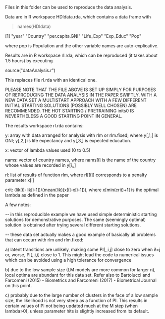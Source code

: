Files in this folder can be used to reproduce the data analysis.

Data are in R workspace HDIdata.rda, which contains a data frame with

> names(HDIdata)

[1] "year"           "Country"        "per.capita.GNI" "Life_Exp" "Exp_Educ"       "Pop"

where pop is Population and the other variable names are
auto-explicative. 

Results are in R workspace rl.rda, which can be reproduced (it takes
about 1.5 hours) by executing 

source("dataAnalysis.r")

This replaces file rl.rda with an identical one. 

PLEASE NOTE THAT THE FILE ABOVE IS SET UP SIMPLY FOR PURPOSES OF REPRODUCING 
THE DATA ANALYSIS IN THE PAPER SWIFTLY. WITH A NEW DATA SET A MULTISTART APPROACH WITH A FEW DIFFERENT INITIAL STARTING SOLUTIONS (POSSIBLY WELL CHOSEN) 
ARE RECOMMENDED. THE HOT STARTING / PRETRAINING inits0 IS NEVERTHELESS A GOOD STARTING POINT IN GENERAL. 

The results workspace rl.rda contains:

y: array with data arranged for analysis with rlm or rlm.fixed; where
y[,1,] is GNI; y[,2,] is life expectancy and y[,3,] is expected
education.

x: vector of lambda values used (0 to 0.5)

nams: vector of country names, where nams[i] is the name of the
country whose values are recorded in y[i,,]

rl: list of results of function rlm, where rl[[i]] corresponds to a
penalty parameter x[i]

crit: (lik[i]-lik[i-1])/(mean(lik)(x[i]-x[i-1])), where x[min(crit)+1] is the optimal lambda as defined in the paper

A few notes: 

-- in this reproducible example we have used simple deterministic starting solutions for demonstrative purposes. The same (seemingly optimal) solution is obtained after trying several different starting solutions. 

-- these data set actually makes a good example of basically all problems that can occurr with rlm and rlm.fixed: 

a) latent transitions are unlikely, making some PI[,,i,j] close to zero when i!=j or, worse, PI[,,i,i] close to 1. This might lead the code to numerical issues which can be avoided using a high tolerance for convergence 

b) due to the low sample size (LM models are more common for larger n), local optima are abundant for this data set. Refer also to 
Bartolucci and Farcomeni (2015) - Biometrics and Farcomeni (2017) - Biometrical Journal on this point. 

c) probably due to the large number of clusters in the face of a low sample size, the likelihood is not very steep as a function of PI. This results in certain values of PI not being updated much at the M step (when lambda>0), unless parameter hits is slightly increased from its default. 


